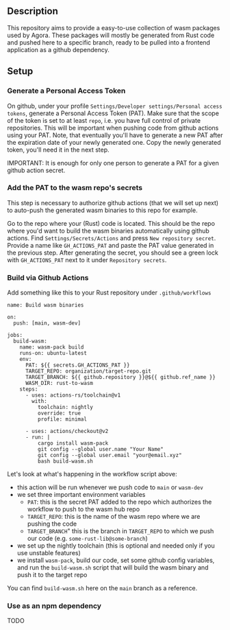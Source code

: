 ## Description

This repository aims to provide a easy-to-use collection of wasm packages used
by Agora. These packages will mostly be generated from Rust code and pushed
here to a specific branch, ready to be pulled into a frontend application as a
github dependency.

## Setup

### Generate a Personal Access Token

On github, under your profile `Settings/Developer settings/Personal access
tokens`, generate a Personal Access Token (PAT). Make sure that the scope of
the token is set to at least `repo`, i.e. you have full control of private
repositories. This will be important when pushing code from github actions
using your PAT. Note, that eventually you'll have to generate a new PAT after
the expiration date of your newly generated one. Copy the newly generated
token, you'll need it in the next step.

IMPORTANT: It is enough for only one person to generate a PAT for a given
github action secret.

### Add the PAT to the wasm repo's secrets

This step is necessary to authorize github actions (that we will set up next)
to auto-push the generated wasm binaries to this repo for example. 

Go to the repo where your (Rust) code is located. This should be the repo
where you'd want to build the wasm binaries automatically using github
actions. Find `Settings/Secrets/Actions` and press `New repository secret`.
Provide a name like `GH_ACTIONS_PAT` and paste the PAT value generated in
the previous step. After generating the secret, you should see a green lock
with `GH_ACTIONS_PAT` next to it under `Repository secrets`.

### Build via Github Actions

Add something like this to your Rust repository under `.github/workflows`

```
name: Build wasm binaries

on:
  push: [main, wasm-dev]

jobs:
  build-wasm:
    name: wasm-pack build
    runs-on: ubuntu-latest
    env:
      PAT: ${{ secrets.GH_ACTIONS_PAT }}
      TARGET_REPO: organization/target-repo.git
      TARGET_BRANCH: ${{ github.repository }}@${{ github.ref_name }}
      WASM_DIR: rust-to-wasm
    steps:
      - uses: actions-rs/toolchain@v1
        with:
          toolchain: nightly
          override: true
          profile: minimal

      - uses: actions/checkout@v2
      - run: |
          cargo install wasm-pack
          git config --global user.name "Your Name"
          git config --global user.email "your@email.xyz"
          bash build-wasm.sh
```

Let's look at what's happening in the workflow script above:

- this action will be run whenever we push code to `main` or `wasm-dev`
- we set three important environment variables
  - `PAT`: this is the secret PAT added to the repo which authorizes
the workflow to push to the wasm hub repo
  - `TARGET_REPO`: this is the name of the wasm repo where we are pushing the
code
  - `TARGET_BRANCH`" this is the branch in `TARGET_REPO` to which we push our
code (e.g. `some-rust-lib@some-branch`)
- we set up the nightly toolchain (this is optional and needed only if you use
  unstable features)
- we install `wasm-pack`, build our code, set some github config variables,
  and run the `build-wasm.sh` script that will build the wasm binary
  and push it to the target repo

You can find `build-wasm.sh` here on the `main` branch as a reference.

### Use as an npm dependency
TODO

